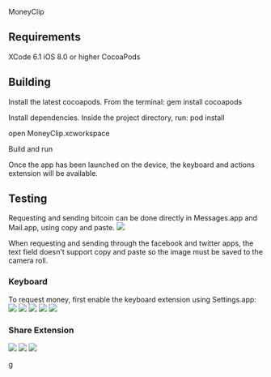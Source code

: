 MoneyClip


## Requirements

XCode 6.1
iOS 8.0 or higher
CocoaPods

## Building

Install the latest cocoapods.  From the terminal:
    gem install cocoapods

Install dependencies.  Inside the project directory, run:
    pod install

open MoneyClip.xcworkspace

Build and run

Once the app has been launched on the device, the keyboard and actions extension will be available.

## Testing

Requesting and sending bitcoin can be done directly in Messages.app and Mail.app, using copy and paste.
![](https://raw.github.com/dantreiman/holla/master/docs/screenshot.png)

When requesting and sending through the facebook and twitter apps, the text field doesn't support copy and paste so the image must be saved to the camera roll.

### Keyboard

To request money, first enable the keyboard extension using Settings.app:
![](https://raw.github.com/dantreiman/holla/master/docs/kb_1_general.png)
![](https://raw.github.com/dantreiman/holla/master/docs/kb_2_keyboard.png)
![](https://raw.github.com/dantreiman/holla/master/docs/kb_3_keyboards.png)
![](https://raw.github.com/dantreiman/holla/master/docs/kb_4_bitcoinkeyboard.png)
![](https://raw.github.com/dantreiman/holla/master/docs/kb_5_allowfullaccess.png)

### Share Extension

![](https://raw.github.com/dantreiman/holla/master/docs/share_1_more.png)
![](https://raw.github.com/dantreiman/holla/master/docs/share_2_enable.png)
![](https://raw.github.com/dantreiman/holla/master/docs/share_3_send.png)

g